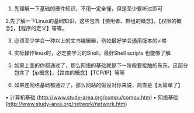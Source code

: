 1. 先理解一下基础的硬件知识，不用一定全懂，但是至少要听过即可

2.先了解一下Linux的基础知识，这些包含【使用者、群组的概念】，【权限的概念】，【程序的定义】等等。

3. 必须至少学会一种以上的文书编辑器，例如最好学会通用版本的vi喽

4. 实际操作linux时，必定要学习的Shell，最好Shell scripts 也能够了解

5. 如果上面的你都通过了，那么网络的基础就是下一阶段要接触的东东，这部分包含了【ip概念】，【路由的概念】【TCP/IP】等等

6. 如果连网络基础都通过了，那么网站的假设对你来说，简直是【太简单了】

• 计算机基础 (http://www.study-area.org/compu/compu.htm)
• 网络基础 (http://www.study-area.org/network/network.htm)

